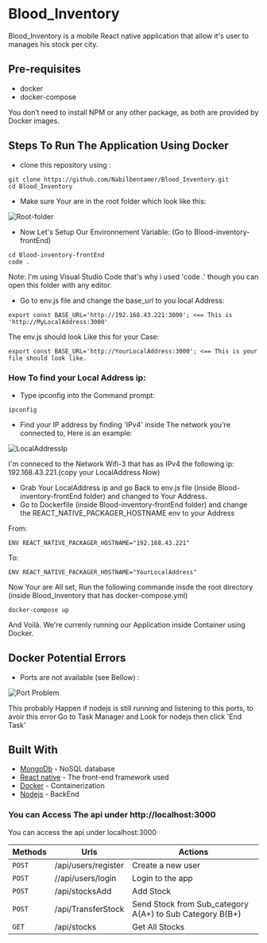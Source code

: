 # Blood_Inventory
Blood_Inventory is a mobile React native application that allow it's user to manages his stock per city.

## Pre-requisites

- docker
- docker-compose

You don’t need to install NPM or any other package, as both are provided by Docker images.

## Steps To Run The Application Using Docker

- clone this repository using :

```
git clone https://github.com/Nabilbentamer/Blood_Inventory.git
cd Blood_Inventory
```

- Make sure Your are in the root folder which look like this: 

![Root-folder](https://i.imgur.com/QM1FhQv.png)

- Now Let's Setup Our Environnement Variable: (Go to Blood-inventory-frontEnd)

```
cd Blood-inventory-frontEnd 
code . 
```

Note: I'm using Visual Studio Code that's why i used 'code .' though you can open this folder with any editor. 

- Go to env.js file and change the base_url to you local Address:

```
export const BASE_URL='http://192.168.43.221:3000'; <== This is 'http://MyLocalAddress:3000'

```
The env.js should look Like this for your Case: 

```
export const BASE_URL='http://YourLocalAddress:3000'; <== This is your file should look like. 

```

### How To find your Local Address ip: 

- Type ipconfig into the Command prompt:  

```
ipconfig 

```
- Find your IP address by finding 'IPv4' inside The network you're connected to, Here is an example: 

![LocalAddressIp](https://i.imgur.com/KTgpCRx.png)

I'm conneced to the Network Wifi-3 that has as IPv4 the following ip: 192.168.43.221.(copy your LocalAddress Now) 

- Grab Your LocalAddress ip and go Back to env.js  file (inside Blood-inventory-frontEnd folder) and changed to Your Address.
- Go to Dockerfile (inside Blood-inventory-frontEnd folder) and change the REACT_NATIVE_PACKAGER_HOSTNAME env to your Address
 
 From: 
 
 ```
ENV REACT_NATIVE_PACKAGER_HOSTNAME="192.168.43.221"

```

To: 

 ```
ENV REACT_NATIVE_PACKAGER_HOSTNAME="YourLocalAddress"

```

Now Your are All set, Run the following commande insde the root directory (inside Blood_Inventory that has docker-compose.yml)

 ```
docker-compose up

```
And Voilà. We're currenly running our Application inside Container using Docker. 

## Docker Potential Errors

- Ports are not available (see Bellow) : 

![Port Problem](https://i.imgur.com/3XA5Hbz.png)

This probably Happen if nodejs is still running and listening to this ports, to avoir this error Go to Task Manager and Look for nodejs then click
'End Task'

## Built With

* [MongoDb](https://www.mongodb.com/) - NoSQL database
* [React native](https://reactnative.dev/) - The front-end framework used
* [Docker](https://www.docker.com/) - Containerization
* [Nodejs](https://nodejs.org/) - BackEnd 

### You can Access The api under http://localhost:3000

You can access the api under localhost:3000 

| Methods | Urls | Actions |
| --- | --- | --- |
| `POST` | /api/users/register | Create a new user |
| `POST` | //api/users/login | Login to the app  |
| `POST` | /api/stocksAdd | Add Stock    |
| `POST` | /api/TransferStock| Send Stock from Sub_category A(A+) to Sub Category B(B+)  |
| `GET` | /api/stocks | Get All Stocks  |
